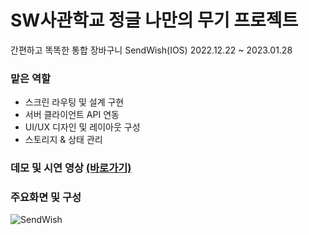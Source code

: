 # SW사관학교 정글 나만의 무기 프로젝트
간편하고 똑똑한 통합 장바구니 SendWish(IOS)
2022.12.22 ~ 2023.01.28
### 맡은 역할
- 스크린 라우팅 및 설계 구현
- 서버 클라이언트 API 연동
- UI/UX 디자인 및 레이아웃 구성
- 스토리지 & 상태 관리
### 데모 및 시연 영상 <a href="https://www.youtube.com/watch?v=kKdQTMBP7dQ">(바로가기)<a>
  
### 주요화면 및 구성



![SendWish](https://user-images.githubusercontent.com/109953972/215467054-c11c8b96-e085-403f-8047-ef7daeeaadb8.jpg)
